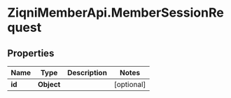 # ZiqniMemberApi.MemberSessionRequest

## Properties

Name | Type | Description | Notes
------------ | ------------- | ------------- | -------------
**id** | **Object** |  | [optional] 


